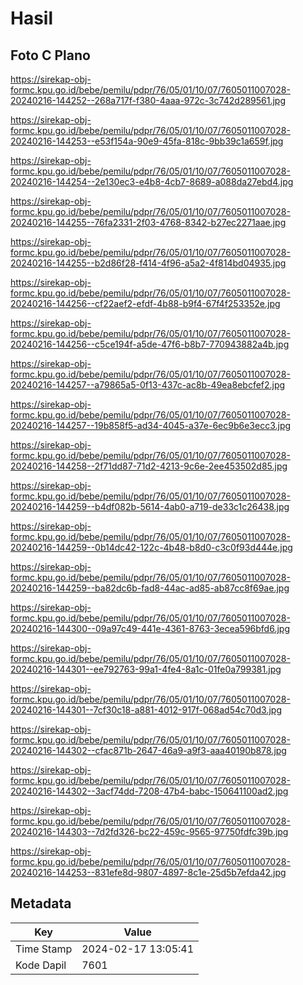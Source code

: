 # Hasil

## Foto C Plano

https://sirekap-obj-formc.kpu.go.id/bebe/pemilu/pdpr/76/05/01/10/07/7605011007028-20240216-144252--268a717f-f380-4aaa-972c-3c742d289561.jpg

https://sirekap-obj-formc.kpu.go.id/bebe/pemilu/pdpr/76/05/01/10/07/7605011007028-20240216-144253--e53f154a-90e9-45fa-818c-9bb39c1a659f.jpg

https://sirekap-obj-formc.kpu.go.id/bebe/pemilu/pdpr/76/05/01/10/07/7605011007028-20240216-144254--2e130ec3-e4b8-4cb7-8689-a088da27ebd4.jpg

https://sirekap-obj-formc.kpu.go.id/bebe/pemilu/pdpr/76/05/01/10/07/7605011007028-20240216-144255--76fa2331-2f03-4768-8342-b27ec2271aae.jpg

https://sirekap-obj-formc.kpu.go.id/bebe/pemilu/pdpr/76/05/01/10/07/7605011007028-20240216-144255--b2d86f28-f414-4f96-a5a2-4f814bd04935.jpg

https://sirekap-obj-formc.kpu.go.id/bebe/pemilu/pdpr/76/05/01/10/07/7605011007028-20240216-144256--cf22aef2-efdf-4b88-b9f4-67f4f253352e.jpg

https://sirekap-obj-formc.kpu.go.id/bebe/pemilu/pdpr/76/05/01/10/07/7605011007028-20240216-144256--c5ce194f-a5de-47f6-b8b7-770943882a4b.jpg

https://sirekap-obj-formc.kpu.go.id/bebe/pemilu/pdpr/76/05/01/10/07/7605011007028-20240216-144257--a79865a5-0f13-437c-ac8b-49ea8ebcfef2.jpg

https://sirekap-obj-formc.kpu.go.id/bebe/pemilu/pdpr/76/05/01/10/07/7605011007028-20240216-144257--19b858f5-ad34-4045-a37e-6ec9b6e3ecc3.jpg

https://sirekap-obj-formc.kpu.go.id/bebe/pemilu/pdpr/76/05/01/10/07/7605011007028-20240216-144258--2f71dd87-71d2-4213-9c6e-2ee453502d85.jpg

https://sirekap-obj-formc.kpu.go.id/bebe/pemilu/pdpr/76/05/01/10/07/7605011007028-20240216-144259--b4df082b-5614-4ab0-a719-de33c1c26438.jpg

https://sirekap-obj-formc.kpu.go.id/bebe/pemilu/pdpr/76/05/01/10/07/7605011007028-20240216-144259--0b14dc42-122c-4b48-b8d0-c3c0f93d444e.jpg

https://sirekap-obj-formc.kpu.go.id/bebe/pemilu/pdpr/76/05/01/10/07/7605011007028-20240216-144259--ba82dc6b-fad8-44ac-ad85-ab87cc8f69ae.jpg

https://sirekap-obj-formc.kpu.go.id/bebe/pemilu/pdpr/76/05/01/10/07/7605011007028-20240216-144300--09a97c49-441e-4361-8763-3ecea596bfd6.jpg

https://sirekap-obj-formc.kpu.go.id/bebe/pemilu/pdpr/76/05/01/10/07/7605011007028-20240216-144301--ee792763-99a1-4fe4-8a1c-01fe0a799381.jpg

https://sirekap-obj-formc.kpu.go.id/bebe/pemilu/pdpr/76/05/01/10/07/7605011007028-20240216-144301--7cf30c18-a881-4012-917f-068ad54c70d3.jpg

https://sirekap-obj-formc.kpu.go.id/bebe/pemilu/pdpr/76/05/01/10/07/7605011007028-20240216-144302--cfac871b-2647-46a9-a9f3-aaa40190b878.jpg

https://sirekap-obj-formc.kpu.go.id/bebe/pemilu/pdpr/76/05/01/10/07/7605011007028-20240216-144302--3acf74dd-7208-47b4-babc-150641100ad2.jpg

https://sirekap-obj-formc.kpu.go.id/bebe/pemilu/pdpr/76/05/01/10/07/7605011007028-20240216-144303--7d2fd326-bc22-459c-9565-97750fdfc39b.jpg

https://sirekap-obj-formc.kpu.go.id/bebe/pemilu/pdpr/76/05/01/10/07/7605011007028-20240216-144253--831efe8d-9807-4897-8c1e-25d5b7efda42.jpg


## Metadata

| Key        | Value               |
| ---------- | ------------------- |
| Time Stamp | 2024-02-17 13:05:41 |
| Kode Dapil | 7601                |



